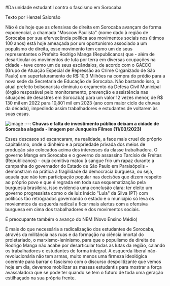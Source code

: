 #Da unidade estudantil contra o fascismo em Sorocaba

Texto por Henzel Salomão

Não é de hoje que as ofensivas de direita em Sorocaba avançam de forma exponencial, a chamada "Moscow Paulista" (nome dado à região de Sorocaba por sua efervecência política aos movimentos sociais nos últimos 100 anos) está hoje ameaçada por um oportunismo associado a um populismo de direita, esse movimento tem como um de seus representantes o Prefeito Rodrigo Manga (Republicanos) que - além de desarticular os movimentos de luta por terra em diversas ocupações na cidade - teve como um de seus escândalos, de acordo com o GAECO (Grupo de Atuação Especial de Repressão ao Crime Organizado de São Paulo) um superfaturamento de R$ 10,3 Milhões na compra do prédio para a nova sede da Secretaria de Educação de Sorocaba. Não bastando isso, o atual prefeito bolsonarista diminuiu o orçamento da Defesa Civil Municipal (órgão resposável pelo monitoramento, prevenção e assistência nas situações de desastres em Sorocaba) para um valor 12 vezes menor, de R$ 130 mil em 2022 para 10,801 mil em 2023 (ano com maior ciclo de chuvas da década), impedindo assim trabalhadores e estudantes de voltarem às suas casas.

![image](https://user-images.githubusercontent.com/95893590/224517534-a2599890-f959-41b8-8098-abface4aeff5.png)
:--:
<b>Chuvas e falta de investimento público deixam a cidade de Sorocaba alagada - Imagem por Junqueira Filmes (11/03/2023)</b>

Esses descasos só escancaram, na realidade, a face mais cruel do próprio capitalismo, onde o dinheiro e a propriedade privada dos meios de produção são colocados acima dos interesses da classe trabalhadora. O governo Manga em Sorocaba e o governo do assassino Tarcísio de Freitas (Republicanos) - cuja comitiva matou à sangue frio um rapaz durante a campanha do governador do Estado de São Paulo em Paraisópolis - demonstram na prática a fragilidade da democracia burguesa, ou seja, aquela que não tem participação popular nas decisões que dizem respeito ao próprio povo e que é regrada em toda sua esquematização pela burguesia brasileira, isso evidencia uma conclusão clara: ter eleito um governo progressista como o de luiz Inácio "Lula" da Silva (PT) com políticos tão retrógrados governando o estado e o município só leva os moviemntos da esquerda radical a ficar mais alertas com a ofensiva burguesa em cima dos trabalhadores e dos movimentos sociais.

É preocupante também o avanço do NEM (Novo Ensino Médio)  

É mais do que necessária a radicalização dos estudantes de Sorocaba, através da militância nas ruas e da formação na ciência imortal do proletariado, o marxismo-leninismo, para que o populismo de direita de Rodrigo Manga não acabe por desarticular todas as lutas da região, calando os trabalhadores e estudantes de forma integral. A esquerda liberal não-revolucionária não tem armas, muito menos uma firmeza ideológica coerente para barrar o fascismo com o discurso despolitizante que vemos hoje em dia, devemos mobilizar as massas estudantis para mostrar a força avassaladora que se pode ter quando se tem o futuro de toda uma geração estilhaçado na sua própria frente.
